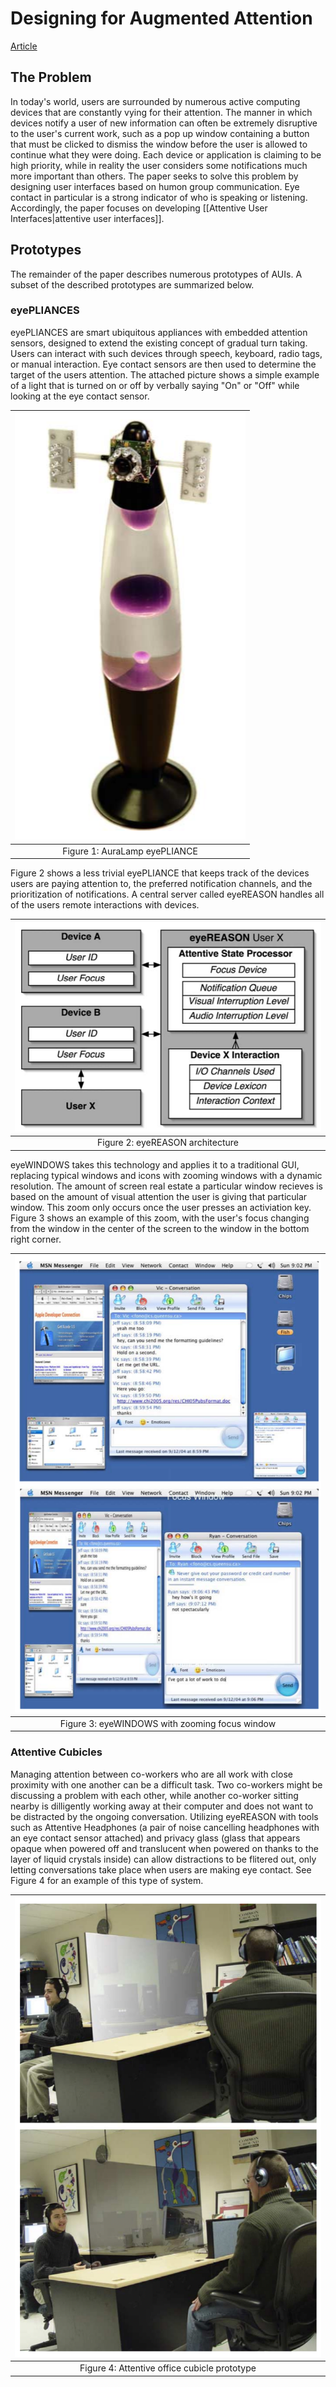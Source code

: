 # Designing for Augmented Attention

[Article](https://www.sciencedirect.com/science/article/abs/pii/S0747563205001160)

## The Problem
In today's world, users are surrounded by numerous active computing devices that are constantly vying for their attention. The manner in which devices notify a user of new information can often be extremely disruptive to the user's current work, such as a pop up window containing a button that must be clicked to dismiss the window before the user is allowed to continue what they were doing. Each device or application is claiming to be high priority, while in reality the user considers some notifications much more important than others. The paper seeks to solve this problem by designing user interfaces based on humon group communication. Eye contact in particular is a strong indicator of who is speaking or listening. Accordingly, the paper focuses on developing [[Attentive User Interfaces|attentive user interfaces]].

## Prototypes
The remainder of the paper describes numerous prototypes of AUIs. A subset of the described prototypes are summarized below.

### eyePLIANCES
eyePLIANCES are smart ubiquitous appliances with embedded attention sensors, designed to extend the existing concept of gradual turn taking. Users can interact with such devices through speech, keyboard, radio tags, or manual interaction. Eye contact sensors are then used to determine the target of the users attention. The attached picture shows a simple example of a light that is turned on or off by verbally saying "On" or "Off" while looking at the eye contact sensor.

| ![](Images/lava_lamp.png) |
|:--:|
|Figure 1: AuraLamp eyePLIANCE|

Figure 2 shows a less trivial eyePLIANCE that keeps track of the devices users are paying attention to, the preferred notification channels, and the prioritization of notifications. A central server called eyeREASON handles all of the users remote interactions with devices.

| ![](Images/eyereason_arch.png) |
|:--:|
|Figure 2: eyeREASON architecture|

eyeWINDOWS takes this technology and applies it to a traditional GUI, replacing typical windows and icons with zooming windows with a dynamic resolution. The amount of screen real estate a particular window recieves is based on the amount of visual attention the user is giving that particular window. This zoom only occurs once the user presses an activiation key. Figure 3 shows an example of this zoom, with the user's focus changing from the window in the center of the screen to the window in the bottom right corner.

|![](Images/eyewindows.png)|
|:--:|
|Figure 3: eyeWINDOWS with zooming focus window|

### Attentive Cubicles
Managing attention between co-workers who are all work with close proximity with one another can be a difficult task. Two co-workers might be discussing a problem with each other, while another co-worker sitting nearby is dilligently working away at their computer and does not want to be distracted by the ongoing conversation. Utilizing eyeREASON with tools such as Attentive Headphones (a pair of noise cancelling headphones with an eye contact sensor attached) and privacy glass (glass that appears opaque when powered off and translucent when powered on thanks to the layer of liquid crystals inside) can allow distractions to be flitered out, only letting conversations take place when users are making eye contact. See Figure 4 for an example of this type of system.

|![](Images/attentive_cubicle.png)|
|:--:|
|Figure 4: Attentive office cubicle prototype|